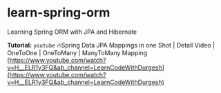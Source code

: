 # learn-spring-orm
 Learning Spring ORM with JPA and Hibernate

__Tutorial:__ `youtube` 🔥Spring Data JPA Mappings in one Shot | Detail Video | OneToOne | OneToMany | ManyToMany Mapping\
[https://www.youtube.com/watch?v=H__ELR1y3FQ&ab_channel=LearnCodeWithDurgesh](https://www.youtube.com/watch?v=H__ELR1y3FQ&ab_channel=LearnCodeWithDurgesh)
